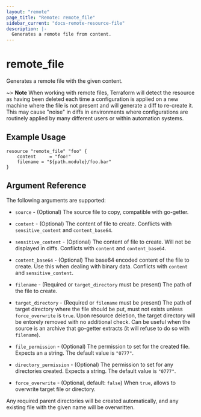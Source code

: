 ```yaml
---
layout: "remote"
page_title: "Remote: remote_file"
sidebar_current: "docs-remote-resource-file"
description: |-
  Generates a remote file from content.
---
```


# remote_file

Generates a remote file with the given content.

~> **Note** When working with remote files, Terraform will detect the resource
as having been deleted each time a configuration is applied on a new machine
where the file is not present and will generate a diff to re-create it. This
may cause "noise" in diffs in environments where configurations are routinely
applied by many different users or within automation systems.

## Example Usage

```hcl
resource "remote_file" "foo" {
    content     = "foo!"
    filename = "${path.module}/foo.bar"
}
```

## Argument Reference

The following arguments are supported:

* `source` - (Optional) The source file to copy, compatible with go-getter.

* `content` - (Optional) The content of file to create. Conflicts with `sensitive_content` and `content_base64`.

* `sensitive_content` - (Optional) The content of file to create. Will not be displayed in diffs. Conflicts with `content` and `content_base64`.

* `content_base64` - (Optional) The base64 encoded content of the file to create. Use this when dealing with binary data. Conflicts with `content` and `sensitive_content`.

* `filename` - (Required or `target_directory` must be present) The path of the file to create.

* `target_directory` - (Required or `filename` must be present) The path of target directory where the file should be put, must not exists unless `force_overwrite` is `true`. Upon resource deletion, the target directory will be entorely removed with no additional check. Can be useful when the source is an archive that go-getter extracts (it will refuse to do so with `filename`).

* `file_permission` - (Optional) The permission to set for the created file. Expects an a string. The default value is `"0777"`.

* `directory_permission` - (Optional) The permission to set for any directories created. Expects a string. The default value is `"0777"`.

* `force_overwrite` - (Optional, default: `false`) When `true`, allows to overwrite target file or directory.

Any required parent directories will be created automatically, and any existing file with the given name will be overwritten.

